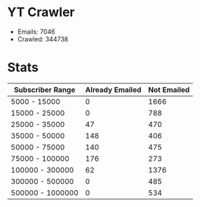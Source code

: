 # YT Crawler
- Emails: 7046
- Crawled: 344738

# Stats
| Subscriber Range  | Already Emailed | Not Emailed |
|-------|-------|-------|
| 5000 - 15000 | 0 | 1666 |
| 15000 - 25000 | 0 | 788 |
| 25000 - 35000 | 47 | 470 |
| 35000 - 50000 | 148 | 406 |
| 50000 - 75000 | 140 | 475 |
| 75000 - 100000 | 176 | 273 |
| 100000 - 300000 | 62 | 1376 |
| 300000 - 500000 | 0 | 485 |
| 500000 - 1000000 | 0 | 534 |
